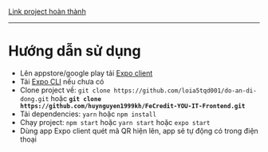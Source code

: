 [Link project hoàn thành](https://github.com/huynguyen1999kh/FeCredit-YOU-IT-Frontend)

---

# Hướng dẫn sử dụng

- Lên appstore/google play tải [Expo client](https://expo.io/tools#client)
- Tải [Expo CLI](https://expo.io/tools#cli) nếu chưa có
- Clone project về: `git clone https://github.com/loia5tqd001/do-an-di-dong.git` hoặc **`git clone https://github.com/huynguyen1999kh/FeCredit-YOU-IT-Frontend.git`**
- Tải dependencies: `yarn` hoặc `npm install`
- Chạy project: `npm start` hoặc `yarn start` hoặc `expo start`
- Dùng app Expo client quét mã QR hiện lên, app sẽ tự động có trong điện thoại